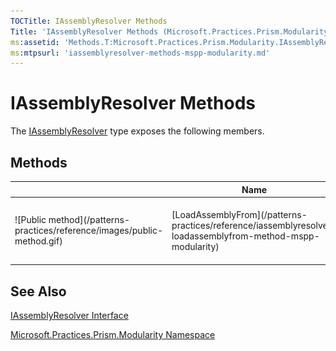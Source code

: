 ```yaml
---
TOCTitle: IAssemblyResolver Methods
Title: 'IAssemblyResolver Methods (Microsoft.Practices.Prism.Modularity)'
ms:assetid: 'Methods.T:Microsoft.Practices.Prism.Modularity.IAssemblyResolver'
ms:mtpsurl: 'iassemblyresolver-methods-mspp-modularity.md'
---
```



# IAssemblyResolver Methods

The [IAssemblyResolver](/patterns-practices/reference/iassemblyresolver-interface-mspp-modularity) type exposes the following members.

## Methods

<table>

<thead>
<tr class="header">
<th> </th>
<th>Name</th>
<th>Description</th>
</tr>
</thead>
<tbody>
<tr class="odd">
<td>![Public method](/patterns-practices/reference/images/public-method.gif)</td>
<td>[LoadAssemblyFrom](/patterns-practices/reference/iassemblyresolver-loadassemblyfrom-method-mspp-modularity)</td>
<td><div class="summary">
Load an assembly when it's required by the application.
</div></td>
</tr>
</tbody>
</table>

## See Also

[IAssemblyResolver Interface](/patterns-practices/reference/iassemblyresolver-interface-mspp-modularity)

[Microsoft.Practices.Prism.Modularity Namespace](/patterns-practices/reference/mspp-modularity-namespace)
